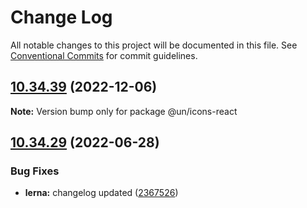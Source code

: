 # Change Log

All notable changes to this project will be documented in this file.
See [Conventional Commits](https://conventionalcommits.org) for commit guidelines.

## [10.34.39](https://github.com/carbon-design-system/carbon/compare/@un/icons-react@10.34.38...@un/icons-react@10.34.39) (2022-12-06)

**Note:** Version bump only for package @un/icons-react





## [10.34.29](https://github.com/carbon-design-system/carbon/compare/@un/icons-react@10.34.28...@un/icons-react@10.34.29) (2022-06-28)


### Bug Fixes

* **lerna:** changelog updated ([2367526](https://github.com/carbon-design-system/carbon/commit/236752651f113088dc7bee3921e5c06213c1f72e))
